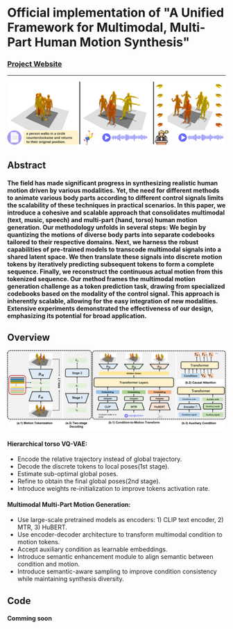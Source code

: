 # Official implementation of "A Unified Framework for Multimodal, Multi-Part Human Motion Synthesis"


### [Project Website](https://zixiangzhou916.github.io/UDE-2/)

---

![plot](./assets/teaser.png)

## Abstract
#### The field has made significant progress in synthesizing realistic human motion driven by various modalities. Yet, the need for different methods to animate various body parts according to different control signals limits the scalability of these techniques in practical scenarios. In this paper, we introduce a cohesive and scalable approach that consolidates multimodal (text, music, speech) and multi-part (hand, torso) human motion generation. Our methodology unfolds in several steps: We begin by quantizing the motions of diverse body parts into separate codebooks tailored to their respective domains. Next, we harness the robust capabilities of pre-trained models to transcode multimodal signals into a shared latent space. We then translate these signals into discrete motion tokens by iteratively predicting subsequent tokens to form a complete sequence. Finally, we reconstruct the continuous actual motion from this tokenized sequence. Our method frames the multimodal motion generation challenge as a token prediction task, drawing from specialized codebooks based on the modality of the control signal. This approach is inherently scalable, allowing for the easy integration of new modalities. Extensive experiments demonstrated the effectiveness of our design, emphasizing its potential for broad application.

## Overview
![plot](assets/pipeline.png)
#### Hierarchical torso VQ-VAE:
- Encode the relative trajectory instead of global trajectory.
- Decode the discrete tokens to local poses(1st stage).
- Estimate sub-optimal global poses.
- Refine to obtain the final global poses(2nd stage).
- Introduce weights re-initialization to improve tokens activation rate.

#### Multimodal Multi-Part Motion Generation:
- Use large-scale pretrained models as encoders: 1) CLIP text encoder, 2) MTR, 3) HuBERT.
- Use encoder-decoder architecture to transform multimodal condition to motion tokens.
- Accept auxiliary condition as learnable embeddings.
- Introduce semantic enhancement module to align semantic between condition and motion.
- Introduce semantic-aware sampling to improve condition consistency while maintaining synthesis diversity.


## Code
#### Comming soon
